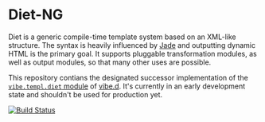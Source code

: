 Diet-NG
=======

Diet is a generic compile-time template system based on an XML-like structure. The syntax is heavily influenced by [Jade](jade-lang.com) and outputting dynamic HTML is the primary goal. It supports pluggable transformation modules, as well as output modules, so that many other uses are possible.

This repository contians the designated successor implementation of the [`vibe.templ.diet` module](https://vibed.org/api/vibe.templ.diet/) of [vibe.d](https://vibed.org/). It's currently in an early development state and shouldn't be used for production yet.

[![Build Status](https://travis-ci.org/rejectedsoftware/diet-ng.svg?branch=master)](https://travis-ci.org/rejectedsoftware/diet-ng)
